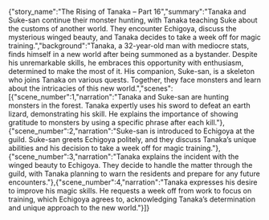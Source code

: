 {"story_name":"The Rising of Tanaka – Part 16","summary":"Tanaka and Suke-san continue their monster hunting, with Tanaka teaching Suke about the customs of another world. They encounter Echigoya, discuss the mysterious winged beauty, and Tanaka decides to take a week off for magic training.","background":"Tanaka, a 32-year-old man with mediocre stats, finds himself in a new world after being summoned as a bystander. Despite his unremarkable skills, he embraces this opportunity with enthusiasm, determined to make the most of it. His companion, Suke-san, is a skeleton who joins Tanaka on various quests. Together, they face monsters and learn about the intricacies of this new world.","scenes":[{"scene_number":1,"narration":"Tanaka and Suke-san are hunting monsters in the forest. Tanaka expertly uses his sword to defeat an earth lizard, demonstrating his skill. He explains the importance of showing gratitude to monsters by using a specific phrase after each kill."},{"scene_number":2,"narration":"Suke-san is introduced to Echigoya at the guild. Suke-san greets Echigoya politely, and they discuss Tanaka’s unique abilities and his decision to take a week off for magic training."},{"scene_number":3,"narration":"Tanaka explains the incident with the winged beauty to Echigoya. They decide to handle the matter through the guild, with Tanaka planning to warn the residents and prepare for any future encounters."},{"scene_number":4,"narration":"Tanaka expresses his desire to improve his magic skills. He requests a week off from work to focus on training, which Echigoya agrees to, acknowledging Tanaka’s determination and unique approach to the new world."}]}